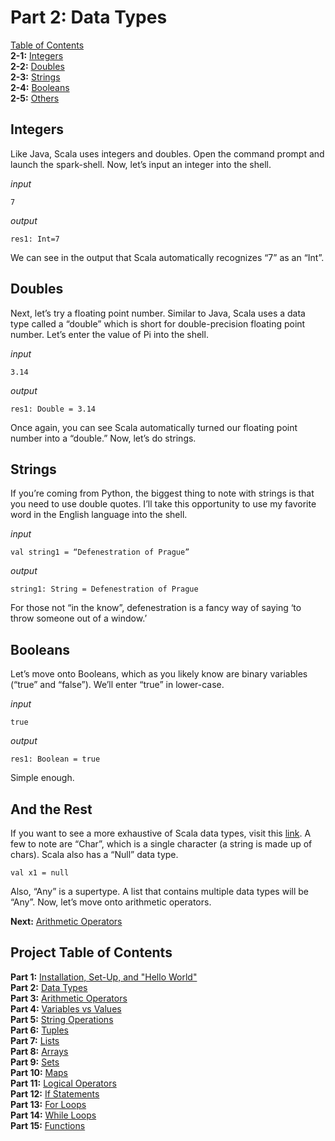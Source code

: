 # Part 2: Data Types

[Table of Contents](https://github.com/hjhuney/An-Intro-to-Scala#table-of-contents)<br>
**2-1:** [Integers](https://github.com/hjhuney/An-Intro-to-Scala/blob/master/Part-02-Data-Types.md#integers)<br>
**2-2:** [Doubles](https://github.com/hjhuney/An-Intro-to-Scala/blob/master/Part-02-Data-Types.md#doubles)<br>
**2-3:** [Strings](https://github.com/hjhuney/An-Intro-to-Scala/blob/master/Part-02-Data-Types.md#strings)<br>
**2-4:** [Booleans](https://github.com/hjhuney/An-Intro-to-Scala/blob/master/Part-02-Data-Types.md#booleans)<br>
**2-5:** [Others](https://www.tutorialspoint.com/scala/scala_data_types.htm)

## Integers

Like Java, Scala uses integers and doubles. Open the command prompt and launch the spark-shell. Now, let’s input an integer into the shell.

*input*

```
7
```

*output*

```
res1: Int=7
```

We can see in the output that Scala automatically recognizes “7” as an “Int”.

## Doubles

Next, let’s try a floating point number. Similar to Java, Scala uses a data type called a “double” which is short for double-precision floating point number. Let’s enter the value of Pi into the shell.

*input*

```
3.14
```

*output*

```
res1: Double = 3.14
```

Once again, you can see Scala automatically turned our floating point number into a “double.” Now, let’s do strings.

## Strings

If you’re coming from Python, the biggest thing to note with strings is that you need to use double quotes. I’ll take this opportunity to use my favorite word in the English language into the shell.

*input*

```
val string1 = “Defenestration of Prague”
```

*output*

```
string1: String = Defenestration of Prague
```

For those not “in the know”, defenestration is a fancy way of saying ‘to throw someone out of a window.’

## Booleans

Let’s move onto Booleans, which as you likely know are binary variables (“true” and “false”). We’ll enter “true” in lower-case.

*input*

```
true
```

*output*

```
res1: Boolean = true
```

Simple enough.

## And the Rest 

If you want to see a more exhaustive of Scala data types, visit this [link](https://www.tutorialspoint.com/scala/scala_data_types.htm). A few to note are “Char”, which is a single character (a string is made up of chars). Scala also has a “Null” data type.

```
val x1 = null
```

Also, “Any” is a supertype. A list that contains multiple data types will be “Any”. Now, let’s move onto arithmetic operators.


**Next:**  [Arithmetic Operators](https://github.com/hjhuney/An-Intro-to-Scala/blob/master/Part-03-Arithmetic-Operators.md)<br>

## Project Table of Contents

**Part 1:**  [Installation, Set-Up, and "Hello World"](https://github.com/hjhuney/An-Intro-to-Scala/blob/master/Part-01-Installation-and-Setup.md)<br>
**Part 2:**  [Data Types](https://github.com/hjhuney/An-Intro-to-Scala/blob/master/Part-02-Data-Types.md)<br>
**Part 3:**  [Arithmetic Operators](https://github.com/hjhuney/An-Intro-to-Scala/blob/master/Part-03-Arithmetic-Operators.md)<br>
**Part 4:**  [Variables vs Values](https://github.com/hjhuney/An-Intro-to-Scala/blob/master/Part-04-Variables-vs-Values.md)<br>
**Part 5:** [String Operations](https://github.com/hjhuney/An-Intro-to-Scala/blob/master/Part-05-String-Operations.md)<br>
**Part 6:**  [Tuples](https://github.com/hjhuney/An-Intro-to-Scala/blob/master/Part-06-Tuples.md)<br>
**Part 7:**  [Lists](https://github.com/hjhuney/An-Intro-to-Scala/blob/master/Part-07-Lists.md)<br>
**Part 8:**  [Arrays](https://github.com/hjhuney/An-Intro-to-Scala/blob/master/Part-08-Arrays.md)<br>
**Part 9:**  [Sets](https://github.com/hjhuney/An-Intro-to-Scala/blob/master/Part-09-Sets.md)<br>
**Part 10:**  [Maps](https://github.com/hjhuney/An-Intro-to-Scala/blob/master/Part-10-Maps.md)<br>
**Part 11:**  [Logical Operators](https://github.com/hjhuney/An-Intro-to-Scala/blob/master/Part-11-Logical-Operators.md)<br>
**Part 12:**  [If Statements](https://github.com/hjhuney/An-Intro-to-Scala/blob/master/Part-12-If-Statements.md)<br>
**Part 13:** [For Loops](https://github.com/hjhuney/An-Intro-to-Scala/blob/master/Part-13-For-Loops.md)<br>
**Part 14:** [While Loops](https://github.com/hjhuney/An-Intro-to-Scala/blob/master/Part-14-While-Loops.md)<br>
**Part 15:** [Functions](https://github.com/hjhuney/An-Intro-to-Scala/blob/master/Part-15-Functions.md)<br>
